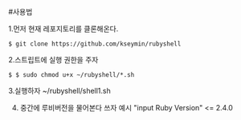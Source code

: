 #사용법

1.먼저 현재 레포지토리를 클론해온다.

<pre><code>$ git clone https://github.com/kseymin/rubyshell</code></pre>

2.스트립트에 실행 권한을 주자

<pre><code>$ $ sudo chmod u+x ~/rubyshell/*.sh</code></pre>

3.실행하자
~/rubyshell/shell1.sh

4. 중간에 루비버전을 물어본다 쓰자
예시 "input Ruby Version" <= 2.4.0



